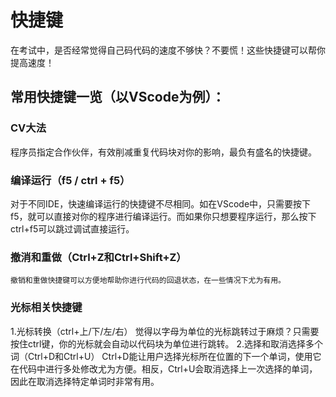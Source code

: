 # 快捷键

在考试中，是否经常觉得自己码代码的速度不够快？不要慌！这些快捷键可以帮你提高速度！

## 常用快捷键一览（以VScode为例）：
### CV大法
程序员指定合作伙伴，有效削减重复代码块对你的影响，最负有盛名的快捷键。

### 编译运行（f5 / ctrl + f5）
对于不同IDE，快速编译运行的快捷键不尽相同。如在VScode中，只需要按下f5，就可以直接对你的程序进行编译运行。而如果你只想要程序运行，那么按下 ctrl+f5可以跳过调试直接运行。

### 撤消和重做（Ctrl+Z和Ctrl+Shift+Z）
    撤销和重做快捷键可以方便地帮助你进行代码的回退状态，在一些情况下尤为有用。

###

### 光标相关快捷键
1.光标转换（ctrl+上/下/左/右）
    觉得以字母为单位的光标跳转过于麻烦？只需要按住ctrl键，你的光标就会自动以代码块为单位进行跳转。
2.选择和取消选择多个词（Ctrl+D和Ctrl+U）
    Ctrl+D能让用户选择光标所在位置的下一个单词，使用它在代码中进行多处修改尤为方便。相反，Ctrl+U会取消选择上一次选择的单词，因此在取消选择特定单词时非常有用。